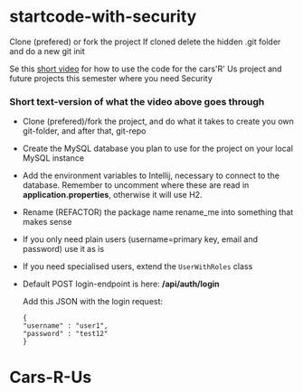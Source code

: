 # startcode-with-security

Clone (prefered) or fork the project
If cloned delete the hidden .git folder and do a new git init

Se this [short video](https://www.youtube.com/watch?v=aISFmtX-vfA)
for how to use the code for the cars'R' Us project and future projects this semester where you need Security

### Short text-version of what the video above goes through
- Clone (prefered)/fork the project, and do what it takes to create you own git-folder, and after that, git-repo
- Create the MySQL database you plan to use for the project on your local MySQL instance
- Add the environment variables to Intellij, necessary to connect to the database. Remember to uncomment where these are read in **application.properties**, otherwise it will use H2.
- Rename (REFACTOR) the package name rename_me into something that makes sense
- If you only need plain users (username=primary key, email and password) use it as is
- If you need specialised users, extend the `UserWithRoles` class
- Default POST login-endpoint is here: **/api/auth/login**
  
  Add this JSON with the login request:
  ```
  {
  "username" : "user1",
  "password" : "test12"
  }
  ```
# Cars-R-Us
